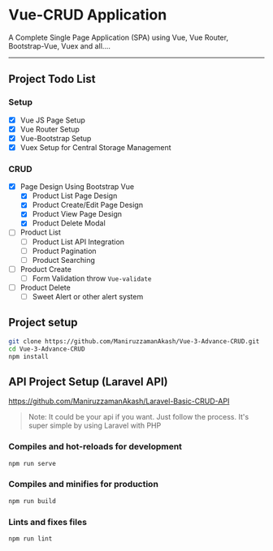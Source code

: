 # Vue-CRUD Application
A Complete Single Page Application (SPA) using Vue, Vue Router, Bootstrap-Vue, Vuex and all....

---

## Project Todo List

### Setup

- [x] Vue JS Page Setup
- [x] Vue Router Setup
- [x] Vue-Bootstrap Setup
- [x] Vuex Setup for Central Storage Management

### CRUD
- [x] Page Design Using Bootstrap Vue
    - [x] Product List Page Design
    - [x] Product Create/Edit Page Design
    - [x] Product View Page Design
    - [x] Product Delete Modal
- [ ] Product List
    - [ ] Product List API Integration
    - [ ] Product Pagination
    - [ ] Product Searching
- [ ] Product Create
    - [ ] Form Validation throw `Vue-validate`
- [ ] Product Delete
    - [ ] Sweet Alert or other alert system

## Project setup

```bash
git clone https://github.com/ManiruzzamanAkash/Vue-3-Advance-CRUD.git
cd Vue-3-Advance-CRUD
npm install
```

## API Project Setup (Laravel API)

https://github.com/ManiruzzamanAkash/Laravel-Basic-CRUD-API
> Note: It could be your api if you want. Just follow the process. It's super simple by using Laravel with PHP

### Compiles and hot-reloads for development
```bash
npm run serve
```

### Compiles and minifies for production
```bash
npm run build
```

### Lints and fixes files
```bash
npm run lint
```
